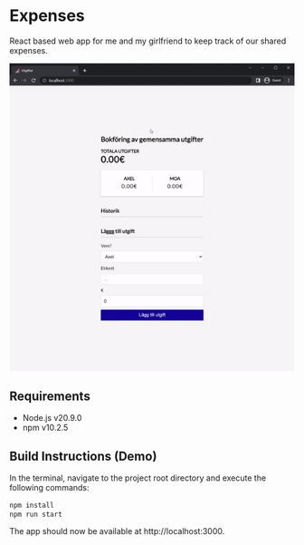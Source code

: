 # Expenses
React based web app for me and my girlfriend to keep track of our shared expenses. 

![Alt Text](gifs/expenses.gif)

## Requirements
- Node.js v20.9.0
- npm v10.2.5

## Build Instructions (Demo)
In the terminal, navigate to the project root directory and execute the following commands:

```
npm install
npm run start
```

The app should now be available at http://localhost:3000.